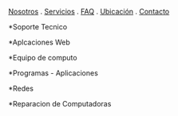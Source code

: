 [Nosotros](./nosotros.md) . [Servicios](./servicios.md) . [FAQ](FAQ.md) . [Ubicación](ubicacion.md) . [Contacto](./contacto.md)

*Soporte Tecnico

*Aplcaciones Web

*Equipo de computo


*Programas - Aplicaciones

*Redes

*Reparacion de Computadoras
